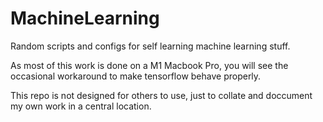 # MachineLearning
Random scripts and configs for self learning machine learning stuff.

As most of this work is done on a M1 Macbook Pro, you will see the occasional workaround to make tensorflow behave properly. 

This repo is not designed for others to use, just to collate and doccument my own work in a central location. 
